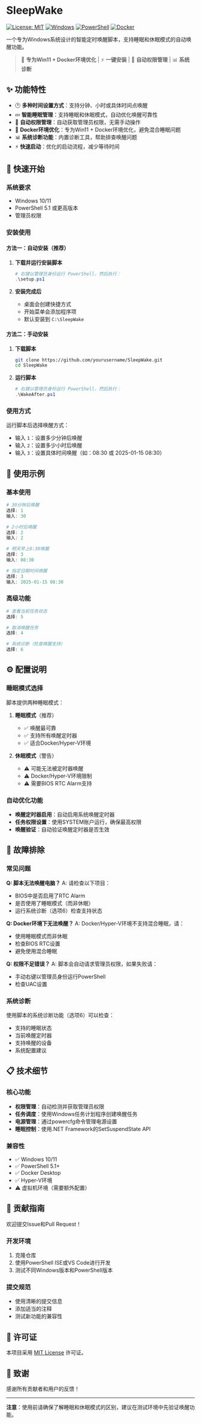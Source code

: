 # SleepWake

[![License: MIT](https://img.shields.io/badge/License-MIT-yellow.svg)](https://opensource.org/licenses/MIT)
[![Windows](https://img.shields.io/badge/Windows-10%2F11-blue.svg)](https://www.microsoft.com/windows)
[![PowerShell](https://img.shields.io/badge/PowerShell-5.1+-blue.svg)](https://docs.microsoft.com/powershell)
[![Docker](https://img.shields.io/badge/Docker-Optimized-2496ED.svg)](https://www.docker.com/)

一个专为Windows系统设计的智能定时唤醒脚本，支持睡眠和休眠模式的自动唤醒功能。

> 🎯 **专为Win11 + Docker环境优化** | ⚡ **一键安装** | 🔧 **自动权限管理** | 📊 **系统诊断**

## ✨ 功能特性

- 🕐 **多种时间设置方式**：支持分钟、小时或具体时间点唤醒
- 💤 **智能睡眠管理**：支持睡眠和休眠模式，自动优化唤醒可靠性
- 🔧 **自动权限管理**：自动获取管理员权限，无需手动操作
- 🎯 **Docker环境优化**：专为Win11 + Docker环境优化，避免混合睡眠问题
- 📊 **系统诊断功能**：内置诊断工具，帮助排查唤醒问题
- ⚡ **快速启动**：优化的启动流程，减少等待时间

## 🚀 快速开始

### 系统要求

- Windows 10/11
- PowerShell 5.1 或更高版本
- 管理员权限

### 安装使用

#### 方法一：自动安装（推荐）

1. **下载并运行安装脚本**
   ```powershell
   # 右键以管理员身份运行 PowerShell，然后执行：
   .\setup.ps1
   ```

2. **安装完成后**
   - 桌面会创建快捷方式
   - 开始菜单会添加程序项
   - 默认安装到 `C:\SleepWake`

#### 方法二：手动安装

1. **下载脚本**
   ```bash
   git clone https://github.com/yourusername/SleepWake.git
   cd SleepWake
   ```

2. **运行脚本**
   ```powershell
   # 右键以管理员身份运行 PowerShell，然后执行：
   .\WakeAfter.ps1
   ```

### 使用方式

运行脚本后选择唤醒方式：
- 输入 `1`：设置多少分钟后唤醒
- 输入 `2`：设置多少小时后唤醒  
- 输入 `3`：设置具体时间唤醒（如：08:30 或 2025-01-15 08:30）

## 📖 使用示例

### 基本使用

```powershell
# 30分钟后唤醒
选择: 1
输入: 30

# 2小时后唤醒
选择: 2
输入: 2

# 明天早上8:30唤醒
选择: 3
输入: 08:30

# 指定日期时间唤醒
选择: 3
输入: 2025-01-15 08:30
```

### 高级功能

```powershell
# 查看当前任务状态
选择: 5

# 取消唤醒任务
选择: 4

# 系统诊断（检查唤醒支持）
选择: 6
```

## ⚙️ 配置说明

### 睡眠模式选择

脚本提供两种睡眠模式：

1. **睡眠模式**（推荐）
   - ✅ 唤醒最可靠
   - ✅ 支持所有唤醒定时器
   - ✅ 适合Docker/Hyper-V环境

2. **休眠模式**（警告）
   - ⚠️ 可能无法被定时器唤醒
   - ⚠️ Docker/Hyper-V环境限制
   - ⚠️ 需要BIOS RTC Alarm支持

### 自动优化功能

- **唤醒定时器启用**：自动启用系统唤醒定时器
- **任务权限设置**：使用SYSTEM账户运行，确保最高权限
- **唤醒验证**：自动验证唤醒定时器是否生效

## 🔧 故障排除

### 常见问题

**Q: 脚本无法唤醒电脑？**
A: 请检查以下项目：
- BIOS中是否启用了RTC Alarm
- 是否使用了睡眠模式（而非休眠）
- 运行系统诊断（选项6）检查支持状态

**Q: Docker环境下无法唤醒？**
A: Docker/Hyper-V环境不支持混合睡眠，请：
- 使用睡眠模式而非休眠
- 检查BIOS RTC设置
- 避免使用混合睡眠

**Q: 权限不足错误？**
A: 脚本会自动请求管理员权限，如果失败请：
- 手动右键以管理员身份运行PowerShell
- 检查UAC设置

### 系统诊断

使用脚本的系统诊断功能（选项6）可以检查：
- 支持的睡眠状态
- 当前唤醒定时器
- 支持唤醒的设备
- 系统配置建议

## 📋 技术细节

### 核心功能

- **权限管理**：自动检测并获取管理员权限
- **任务调度**：使用Windows任务计划程序创建唤醒任务
- **电源管理**：通过powercfg命令管理电源设置
- **睡眠控制**：使用.NET Framework的SetSuspendState API

### 兼容性

- ✅ Windows 10/11
- ✅ PowerShell 5.1+
- ✅ Docker Desktop
- ✅ Hyper-V环境
- ⚠️ 虚拟机环境（需要额外配置）

## 🤝 贡献指南

欢迎提交Issue和Pull Request！

### 开发环境

1. 克隆仓库
2. 使用PowerShell ISE或VS Code进行开发
3. 测试不同Windows版本和PowerShell版本

### 提交规范

- 使用清晰的提交信息
- 添加适当的注释
- 测试新功能的兼容性

## 📄 许可证

本项目采用 [MIT License](LICENSE) 许可证。

## 🙏 致谢

感谢所有贡献者和用户的反馈！

---

**注意**：使用前请确保了解睡眠和休眠模式的区别，建议在测试环境中先验证唤醒功能。
